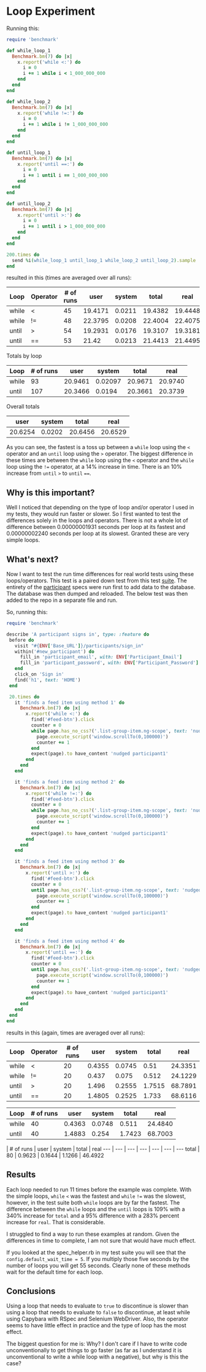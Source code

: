 # Loop Experiment

Running this:

```ruby
require 'benchmark'

def while_loop_1
  Benchmark.bm(7) do |x|
    x.report('while <:') do
      i = 0
      i += 1 while i < 1_000_000_000
    end
  end
end

def while_loop_2
  Benchmark.bm(7) do |x|
    x.report('while !=:') do
      i = 0
      i += 1 while i != 1_000_000_000
    end
  end
end

def until_loop_1
  Benchmark.bm(7) do |x|
    x.report('until ==:') do
      i = 0
      i += 1 until i == 1_000_000_000
    end
  end
end

def until_loop_2
  Benchmark.bm(7) do |x|
    x.report('until >:') do
      i = 0
      i += 1 until i > 1_000_000_000
    end
  end
end

200.times do
  send %i(while_loop_1 until_loop_1 while_loop_2 until_loop_2).sample
end
```

resulted in this (times are averaged over all runs):

Loop | Operator | # of runs | user | system | total | real
--- | --- | --- | --- | --- | --- | ---
while | < | 45 | 19.4171 | 0.0211 | 19.4382 | 19.4448
while | != | 48 | 22.3795 | 0.0208 | 22.4004 | 22.4075
until | > | 54 | 19.2931 | 0.0176  | 19.3107 | 19.3181
until | == | 53 | 21.42 | 0.0213 | 21.4413 | 21.4495

Totals by loop

Loop | # of runs | user | system | total | real
--- | --- | --- | --- | --- | ---
while | 93 | 20.9461 | 0.02097 | 20.9671 | 20.9740
until | 107 | 20.3466 | 0.0194 | 20.3661 | 20.3739

Overall totals

user | system | total | real
--- | --- | --- | ---
20.6254 | 0.0202 | 20.6456 | 20.6529

As you can see, the fastest is a toss up between a `while` loop using the `<`
operator and an `until` loop using the `>` operator. The biggest difference
in these times are between the `while` loop using the `<` operator and the
`while` loop using the `!=` operator, at a 14% increase in time. There is
an 10% increase from `until` `>` to `until` `==`.

## Why is this important?

Well I noticed that depending on the type of loop and/or operator I used in my
tests, they would run faster or slower. So I first wanted to test the
differences solely in the loops and operators. There is not a whole lot of
difference between 0.00000001931 seconds per loop at its fastest and 
0.00000002240 seconds per loop at its slowest. Granted these are very simple
loops.

## What's next?

Now I want to test the run time differences for real world tests using these
loops/operators. This test is a paired down test from this test
[suite](https://github.com/cbrenner04/tfd_core_features). The entirety of the
[participant](https://github.com/cbrenner04/tfd_core_features/tree/master/spec/features/participant)
specs were run first to add data to the database. The database was then dumped
and reloaded. The below test was then added to the repo in a separate file and
run.

So, running this:

 ```ruby
require 'benchmark'

describe 'A participant signs in', type: :feature do
  before do
    visit "#{ENV['Base_URL']}/participants/sign_in"
    within('#new_participant') do
      fill_in 'participant_email', with: ENV['Participant_Email']
      fill_in 'participant_password', with: ENV['Participant_Password']
    end
    click_on 'Sign in'
    find('h1', text: 'HOME')
  end

  20.times do
    it 'finds a feed item using method 1' do
      Benchmark.bm(7) do |x|
        x.report('while <:') do
          find('#feed-btn').click
          counter = 0
          while page.has_no_css?('.list-group-item.ng-scope', text: 'nudged participant1') && counter < 15
            page.execute_script('window.scrollTo(0,100000)')
            counter += 1
          end
          expect(page).to have_content 'nudged participant1'
        end
      end
    end

    it 'finds a feed item using method 2' do
      Benchmark.bm(7) do |x|
        x.report('while !=:') do
          find('#feed-btn').click
          counter = 0
          while page.has_no_css?('.list-group-item.ng-scope', text: 'nudged participant1') && counter != 15
            page.execute_script('window.scrollTo(0,100000)')
            counter += 1
          end
          expect(page).to have_content 'nudged participant1'
        end
      end
    end

    it 'finds a feed item using method 3' do
      Benchmark.bm(7) do |x|
        x.report('until >:') do
          find('#feed-btn').click
          counter = 0
          until page.has_css?('.list-group-item.ng-scope', text: 'nudged participant1') || counter > 15
            page.execute_script('window.scrollTo(0,100000)')
            counter += 1
          end
          expect(page).to have_content 'nudged participant1'
        end
      end
    end

    it 'finds a feed item using method 4' do
      Benchmark.bm(7) do |x|
        x.report('until ==:') do
          find('#feed-btn').click
          counter = 0
          until page.has_css?('.list-group-item.ng-scope', text: 'nudged participant1') || counter == 15
            page.execute_script('window.scrollTo(0,100000)')
            counter += 1
          end
          expect(page).to have_content 'nudged participant1'
        end
      end
    end
  end
end
```
results in this (again, times are averaged over all runs):

Loop | Operator | # of runs | user | system | total | real
--- | --- | --- | --- | --- | --- | ---
while | < | 20 | 0.4355 | 0.0745 | 0.51 | 24.3351
while | != | 20 | 0.437 | 0.075 | 0.512 | 24.1229
until | > | 20 | 1.496 | 0.2555 | 1.7515 | 68.7891
until | == | 20 | 1.4805 | 0.2525 | 1.733 | 68.6116

Loop | # of runs | user | system | total | real
--- | --- | --- | --- | --- | ---
while | 40 | 0.4363 | 0.0748 | 0.511 | 24.4840
until | 40 | 1.4883 | 0.254 | 1.7423 | 68.7003

 | # of runs | user | system | total | real
--- | --- | --- | --- | --- | --- | ---
total | 80 | 0.9623 | 0.1644 | 1.1266 | 46.4922

## Results

Each loop needed to run 11 times before the example was complete. With the
simple loops, `while` `<` was the fastest and `while` `!=` was the slowest,
however, in the test suite both `while` loops are by far the fastest. The
difference between the `while` loops and the `until` loops is 109% with a 340%
increase for `total` and a 95% difference with a 283% percent increase for
`real`. That is considerable. 

I struggled to find a way to run these examples at random. Given the
differences in time to complete, I am not sure that would have much effect.

If you looked at the spec_helper.rb in my test suite you will see that the
`config.default_wait_time = 5`. If you multiply those five seconds by the
number of loops you will get 55 seconds. Clearly none of these methods wait for
the default time for each loop. 

## Conclusions

Using a loop that needs to evaluate to `true` to discontinue is slower than
using a loop that needs to evaluate to `false` to discontinue, at least while
using Capybara with RSpec and Selenium WebDriver. Also, the operator seems to
have little effect in practice and the type of loop has the most effect.

The biggest question for me is: Why? I don't care if I have to write code
unconventionally to get things to go faster (as far as I understand it is
unconventional to write a while loop with a negative), but why is this the case?
